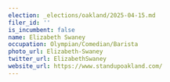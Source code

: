 ```yaml
---
election: _elections/oakland/2025-04-15.md
filer_id: ''
is_incumbent: false
name: Elizabeth Swaney
occupation: Olympian/Comedian/Barista
photo_url: Elizabeth-Swaney
twitter_url: ElizabethSwaney
website_url: https://www.standupoakland.com/
---
```

